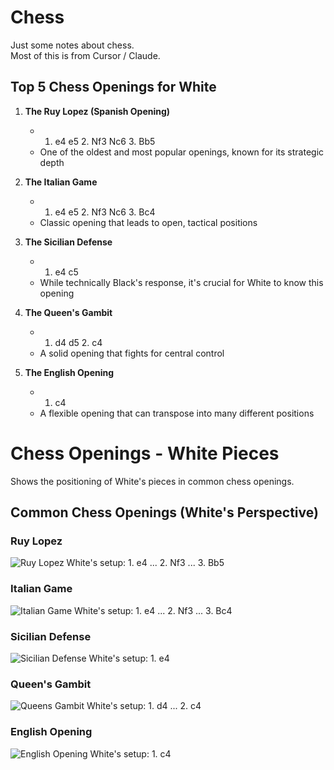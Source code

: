 # Chess

Just some notes about chess.  
Most of this is from Cursor / Claude.  

## Top 5 Chess Openings for White

1. **The Ruy Lopez (Spanish Opening)**
   - 1. e4 e5 2. Nf3 Nc6 3. Bb5
   - One of the oldest and most popular openings, known for its strategic depth

2. **The Italian Game**
   - 1. e4 e5 2. Nf3 Nc6 3. Bc4
   - Classic opening that leads to open, tactical positions

3. **The Sicilian Defense**
   - 1. e4 c5
   - While technically Black's response, it's crucial for White to know this opening

4. **The Queen's Gambit**
   - 1. d4 d5 2. c4
   - A solid opening that fights for central control

5. **The English Opening**
   - 1. c4
   - A flexible opening that can transpose into many different positions

# Chess Openings - White Pieces

Shows the positioning of White's pieces in common chess openings.

## Common Chess Openings (White's Perspective)

### Ruy Lopez
![Ruy Lopez](chess_openings/Ruy_Lopez_white.svg)
White's setup: 1. e4 ... 2. Nf3 ... 3. Bb5

### Italian Game
![Italian Game](chess_openings/Italian_Game_white.svg)
White's setup: 1. e4 ... 2. Nf3 ... 3. Bc4

### Sicilian Defense
![Sicilian Defense](chess_openings/Sicilian_Defense_white.svg)
White's setup: 1. e4

### Queen's Gambit
![Queens Gambit](chess_openings/Queens_Gambit_white.svg)
White's setup: 1. d4 ... 2. c4

### English Opening
![English Opening](chess_openings/English_Opening_white.svg)
White's setup: 1. c4
